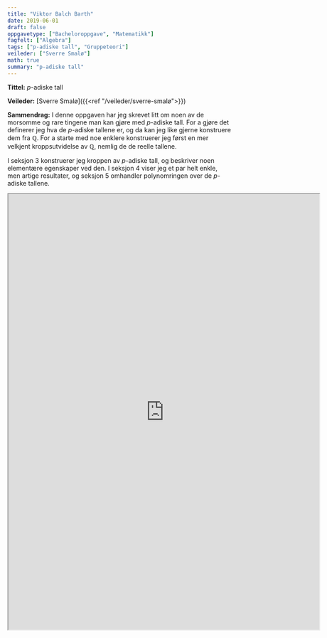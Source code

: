 ```yaml
---
title: "Viktor Balch Barth"
date: 2019-06-01
draft: false
oppgavetype: ["Bacheloroppgave", "Matematikk"]
fagfelt: ["Algebra"]
tags: ["p-adiske tall", "Gruppeteori"]
veileder: ["Sverre Smalø"]
math: true
summary: "p-adiske tall"
---
```


**Tittel:**  $p$-adiske tall

**Veileder:** [Sverre Smalø]({{<ref "/veileder/sverre-smalø">}})

**Sammendrag:** I denne oppgaven har jeg skrevet litt om noen av de morsomme og rare tingene man kan gjøre med $p$-adiske tall. For a gjøre det definerer jeg hva de $p$-adiske tallene er, og da kan jeg like gjerne konstruere dem fra $\mathbb{Q}$. For a starte med noe enklere konstruerer jeg først en mer velkjent kroppsutvidelse av $\mathbb{Q}$, nemlig de de reelle tallene.

I seksjon 3 konstruerer jeg kroppen av $p$-adiske tall, og beskriver noen elementære egenskaper ved den. I seksjon 4 viser jeg et par helt enkle, men artige resultater, og seksjon 5 omhandler polynomringen over de $p$-adiske tallene.


<iframe src="https://drive.google.com/file/d/1O2hdKYAGQWXoh9J5KmB4GaXZC3N9mcra/preview" width="700" height="980" allow="autoplay"></iframe>

